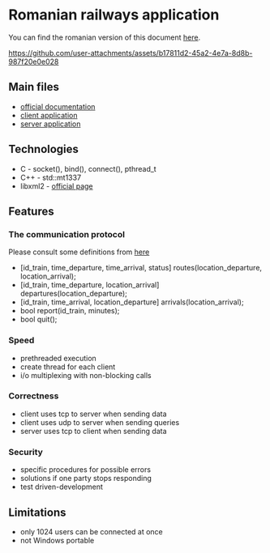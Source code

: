 # Romanian railways application

You can find the romanian version of this document [here](./docs/README_RO.md).

https://github.com/user-attachments/assets/b17811d2-45a2-4e7a-8d8b-987f20e0e028

## Main files

- [official documentation](./docs/RR_documentation.pdf)
- [client application](./client.c)
- [server application](./server.c)

## Technologies

- C - socket(), bind(), connect(), pthread_t
- C++ - std::mt1337
- libxml2 - [official page](https://gitlab.gnome.org/GNOME/libxml2)

## Features

### The communication protocol

Please consult some definitions from [here](./docs/brainstorm.md)

- [id_train, time_departure, time_arrival, status] routes(location_departure, location_arrival);
- [id_train, time_departure, location_arrival] departures(location_departure);
- [id_train, time_arrival, location_departure] arrivals(location_arrival);
- bool report(id_train, minutes);
- bool quit();

### Speed
	
- prethreaded execution
- create thread for each client
- i/o multiplexing with non-blocking calls

### Correctness

- client uses tcp to server when sending data
- client uses udp to server when sending queries
- server uses tcp to client when sending data

### Security

- specific procedures for possible errors
- solutions if one party stops responding
- test driven-development

## Limitations

- only 1024 users can be connected at once
- not Windows portable
